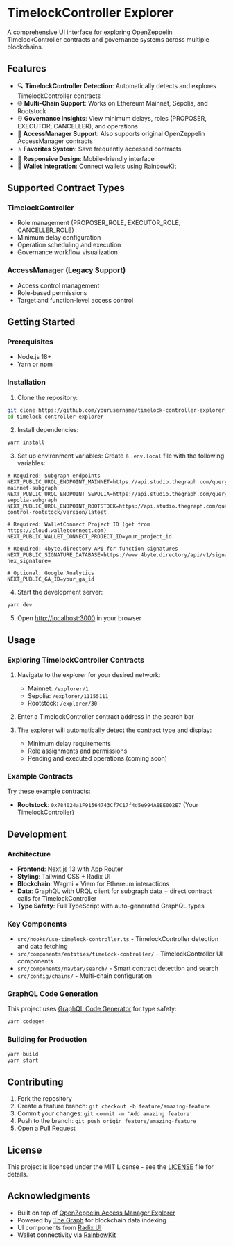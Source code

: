 # TimelockController Explorer

A comprehensive UI interface for exploring OpenZeppelin TimelockController contracts and governance systems across multiple blockchains.

## Features

- 🔍 **TimelockController Detection**: Automatically detects and explores TimelockController contracts
- 🌐 **Multi-Chain Support**: Works on Ethereum Mainnet, Sepolia, and Rootstock
- ⏰ **Governance Insights**: View minimum delays, roles (PROPOSER, EXECUTOR, CANCELLER), and operations
- 🔗 **AccessManager Support**: Also supports original OpenZeppelin AccessManager contracts
- ⭐ **Favorites System**: Save frequently accessed contracts
- 📱 **Responsive Design**: Mobile-friendly interface
- 🔌 **Wallet Integration**: Connect wallets using RainbowKit

## Supported Contract Types

### TimelockController
- Role management (PROPOSER_ROLE, EXECUTOR_ROLE, CANCELLER_ROLE)
- Minimum delay configuration
- Operation scheduling and execution
- Governance workflow visualization

### AccessManager (Legacy Support)
- Access control management
- Role-based permissions
- Target and function-level access control

## Getting Started

### Prerequisites
- Node.js 18+ 
- Yarn or npm

### Installation

1. Clone the repository:
```bash
git clone https://github.com/yourusername/timelock-controller-explorer.git
cd timelock-controller-explorer
```

2. Install dependencies:
```bash
yarn install
```

3. Set up environment variables:
Create a `.env.local` file with the following variables:

```env
# Required: Subgraph endpoints
NEXT_PUBLIC_URQL_ENDPOINT_MAINNET=https://api.studio.thegraph.com/query/your-mainnet-subgraph
NEXT_PUBLIC_URQL_ENDPOINT_SEPOLIA=https://api.studio.thegraph.com/query/your-sepolia-subgraph
NEXT_PUBLIC_URQL_ENDPOINT_ROOTSTOCK=https://api.studio.thegraph.com/query/46125/access-control-rootstock/version/latest

# Required: WalletConnect Project ID (get from https://cloud.walletconnect.com)
NEXT_PUBLIC_WALLET_CONNECT_PROJECT_ID=your_project_id

# Required: 4byte.directory API for function signatures
NEXT_PUBLIC_SIGNATURE_DATABASE=https://www.4byte.directory/api/v1/signatures/?hex_signature=

# Optional: Google Analytics
NEXT_PUBLIC_GA_ID=your_ga_id
```

4. Start the development server:
```bash
yarn dev
```

5. Open [http://localhost:3000](http://localhost:3000) in your browser

## Usage

### Exploring TimelockController Contracts

1. Navigate to the explorer for your desired network:
   - Mainnet: `/explorer/1`
   - Sepolia: `/explorer/11155111` 
   - Rootstock: `/explorer/30`

2. Enter a TimelockController contract address in the search bar

3. The explorer will automatically detect the contract type and display:
   - Minimum delay requirements
   - Role assignments and permissions
   - Pending and executed operations (coming soon)

### Example Contracts

Try these example contracts:
- **Rootstock**: `0x784024a1F91564743Cf7C17f4d5e994A8EE002E7` (Your TimelockController)

## Development

### Architecture

- **Frontend**: Next.js 13 with App Router
- **Styling**: Tailwind CSS + Radix UI
- **Blockchain**: Wagmi + Viem for Ethereum interactions
- **Data**: GraphQL with URQL client for subgraph data + direct contract calls for TimelockController
- **Type Safety**: Full TypeScript with auto-generated GraphQL types

### Key Components

- `src/hooks/use-timelock-controller.ts` - TimelockController detection and data fetching
- `src/components/entities/timelock-controller/` - TimelockController UI components
- `src/components/navbar/search/` - Smart contract detection and search
- `src/config/chains/` - Multi-chain configuration

### GraphQL Code Generation

This project uses [GraphQL Code Generator](https://graphql-code-generator.com/) for type safety:

```bash
yarn codegen
```

### Building for Production

```bash
yarn build
yarn start
```

## Contributing

1. Fork the repository
2. Create a feature branch: `git checkout -b feature/amazing-feature`
3. Commit your changes: `git commit -m 'Add amazing feature'`
4. Push to the branch: `git push origin feature/amazing-feature`
5. Open a Pull Request

## License

This project is licensed under the MIT License - see the [LICENSE](LICENSE) file for details.

## Acknowledgments

- Built on top of [OpenZeppelin Access Manager Explorer](https://github.com/OpenZeppelin/access-manager-explorer)
- Powered by [The Graph](https://thegraph.com/) for blockchain data indexing
- UI components from [Radix UI](https://www.radix-ui.com/)
- Wallet connectivity via [RainbowKit](https://www.rainbowkit.com/)
